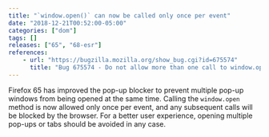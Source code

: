 ```yaml
---
title: "`window.open()` can now be called only once per event"
date: "2018-12-21T00:52:00-05:00"
categories: ["dom"]
tags: []
releases: ["65", "68-esr"]
references:
    - url: "https://bugzilla.mozilla.org/show_bug.cgi?id=675574"
      title: "Bug 675574 - Do not allow more than one call to window.open() when we allow popups"
---
```

Firefox 65 has improved the pop-up blocker to prevent multiple pop-up windows from being opened at the same time. Calling the `window.open` method is now allowed only once per event, and any subsequent calls will be blocked by the browser. For a better user experience, opening multiple pop-ups or tabs should be avoided in any case.
